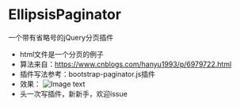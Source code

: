 # EllipsisPaginator
一个带有省略号的jQuery分页插件
- html文件是一个分页的例子
- 算法来自：https://www.cnblogs.com/hanyu1993/p/6979722.html
- 插件写法参考：bootstrap-paginator.js插件
- 效果：
![Image text](https://github.com/yguo18/CircleFollowButton/raw/master/Assets/Image/xiaoguotu.png)
- 头一次写插件，新新手，欢迎issue
